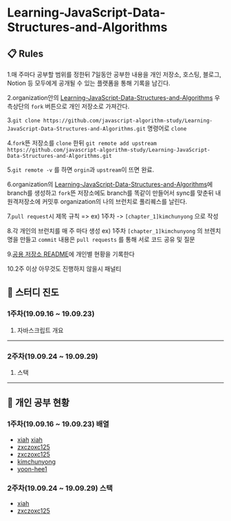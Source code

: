 # Learning-JavaScript-Data-Structures-and-Algorithms
## 📋 Rules
1.매 주마다 공부할 범위를 정한뒤 7일동안 공부한 내용을 개인 저장소, 호스팅, 블로그, Notion 등 모두에게 공개될 수 있는 플랫폼을 통해 기록을 남긴다.

2.organization안의 [Learning-JavaScript-Data-Structures-and-Algorithms](https://github.com/javascript-algorithm-study/Learning-JavaScript-Data-Structures-and-Algorithms) 우측상단의 `fork` 버튼으로 개인 저장소로 가져간다.

3.`git clone https://github.com/javascript-algorithm-study/Learning-JavaScript-Data-Structures-and-Algorithms.git` 명령어로 `clone`

4.`fork`뜬 저장소를 `clone` 한뒤 `git remote add upstream https://github.com/javascript-algorithm-study/Learning-JavaScript-Data-Structures-and-Algorithms.git`

5.`git remote -v` 를 하면 `orgin`과 `upstream`이 뜨면 완료.

6.organization의 [Learning-JavaScript-Data-Structures-and-Algorithms](https://github.com/javascript-algorithm-study/Learning-JavaScript-Data-Structures-and-Algorithms)에 branch를 생성하고 `fork`뜬 저장소에도 branch를 똑같이 만들어서 sync를 맞춘뒤 내 원격저장소에 커밋후 organization의 나의 브런치로 풀리퀘스를 날린다.

7.`pull request`시 제목 규칙 => ex) 1주차 -> `[chapter_1]kimchunyong` 으로 작성

8.각 개인의 브런치를 매 주 마다 생성 ex) 1주차 `[chapter_1]kimchunyong` 의 브렌치 명을 만들고 `commit` 내용은 `pull requests` 를 통해 서로 코드 공유 및 질문

9.[공용 저장소 README](https://github.com/javascript-algorithm-study/Learning-JavaScript-Data-Structures-and-Algorithms.git)에 개인별 현황을 기록한다

10.2주 이상 아무것도 진행하지 않을시 패널티 



## :book: 스터디 진도

### 1주차(19.09.16 ~ 19.09.23)

1. 자바스크립트 개요

---
### 2주차(19.09.24 ~ 19.09.29)

1. 스택

---

## :pencil: 개인 공부 현황

### 1주차(19.09.16 ~ 19.09.23) 배열
- [xiah](https://github.com/noel88/Learning-JavaScript-Data-Structures-and-Algorithms/blob/chapter1_xiah/chapter1/summary.js) [xiah](https://github.com/noel88/Learning-JavaScript-Data-Structures-and-Algorithms/blob/chapter2_xiah/chapter2/Arrangement.md)
- [zxczoxc125](https://github.com/zxczoxc125/Learning-JavaScript-Data-Structures-and-Algorithms/blob/zxczoxc125/chapter_01/chapter_01.md)
- [zxczoxc125](https://github.com/zxczoxc125/Learning-JavaScript-Data-Structures-and-Algorithms/blob/zxczoxc125/chapter_02/chapter_02.md)
- [kimchunyong](https://github.com/kimchunyong/Learning-JavaScript-Data-Structures-and-Algorithms/blob/kimchunyong/chapter_01/array.js)
- [yoon-hee1](https://github.com/yoon-hee1/Learning-JavaScript-Data-Structures-and-Algorithms/blob/chapter_1yoonhee/chapter01/chapter_1.md)

### 2주차(19.09.24 ~ 19.09.29) 스택
- [xiah](https://github.com/noel88/Learning-JavaScript-Data-Structures-and-Algorithms/blob/chapter3_xiah/chapter3/Stack.md)
- [zxczoxc125](https://github.com/zxczoxc125/Learning-JavaScript-Data-Structures-and-Algorithms/blob/zxczoxc125/chapter_03/chapter_03.md)


